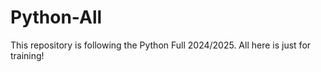 # Python-All
This repository is following the Python Full 2024/2025. All here is just for training!

